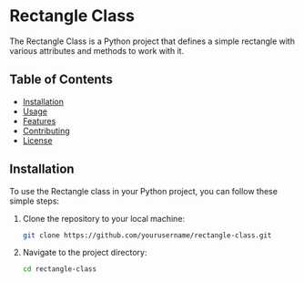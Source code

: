 # Rectangle Class

The Rectangle Class is a Python project that defines a simple rectangle with various attributes and methods to work with it.

## Table of Contents

- [Installation](#installation)
- [Usage](#usage)
- [Features](#features)
- [Contributing](#contributing)
- [License](#license)

## Installation

To use the Rectangle class in your Python project, you can follow these simple steps:

1. Clone the repository to your local machine:

   ```bash
   git clone https://github.com/yourusername/rectangle-class.git
    ```

2. Navigate to the project directory:

    ```bash
    cd rectangle-class
    ```
